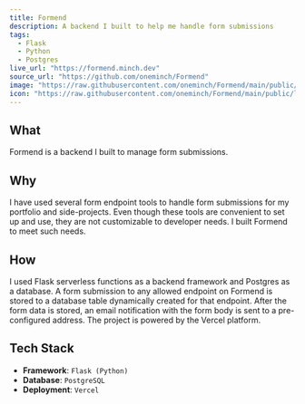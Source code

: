 ```yaml
---
title: Formend
description: A backend I built to help me handle form submissions
tags:
  - Flask
  - Python
  - Postgres
live_url: "https://formend.minch.dev"
source_url: "https://github.com/oneminch/Formend"
image: "https://raw.githubusercontent.com/oneminch/Formend/main/public/screenshot.png"
icon: "https://raw.githubusercontent.com/oneminch/Formend/main/public/logo.svg"
---
```


## What

Formend is a backend I built to manage form submissions.

## Why

I have used several form endpoint tools to handle form submissions for my portfolio and side-projects. Even though these tools are convenient to set up and use, they are not customizable to developer needs. I built Formend to meet such needs.

## How

I used Flask serverless functions as a backend framework and Postgres as a database. A form submission to any allowed endpoint on Formend is stored to a database table dynamically created for that endpoint. After the form data is stored, an email notification with the form body is sent to a pre-configured address. The project is powered by the Vercel platform.

## Tech Stack

- **Framework**: `Flask (Python)`
- **Database**: `PostgreSQL`
- **Deployment**: `Vercel`
